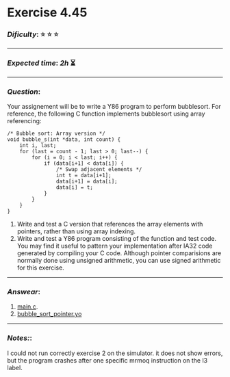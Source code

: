 Exercise 4.45
==============

### ***Dificulty***: :star: :star: :star:

---

### ***Expected time***: ***2h*** :hourglass_flowing_sand:

---

### ***Question***:
Your assignement will be to write a Y86 program to perform bubblesort. For reference, the following C function implements bubblesort using array referencing:  

```
/* Bubble sort: Array version */
void bubble_s(int *data, int count) {
    int i, last;
    for (last = count - 1; last > 0; last--) {
        for (i = 0; i < last; i++) {
            if (data[i+1] < data[i]) {
                /* Swap adjacent elements */
                int t = data[i+1];
                data[i+1] = data[i];
                data[i] = t;
            }
        }
    }
}
```  

1. Write and test a C version that references the array elements with pointers, rather than using array indexing.
2. Write and test a Y86 program consisting of the function and test code. You may find it useful to pattern your implementation after IA32 code generated by compiling your C code. Although pointer comparisions are normally done using unsigned arithmetic, you can use signed arithmetic for this exercise.

---  

### ***Answear***:  

1. [main.c](./main.c).
2. [bubble_sort_pointer.yo](./bubble_sort_pointer.yo)  

---  

### ***Notes:***:

I could not run correctly exercise 2 on the simulator. it does not show errors, but the program crashes after one specific mrmoq instruction on the l3 label.
